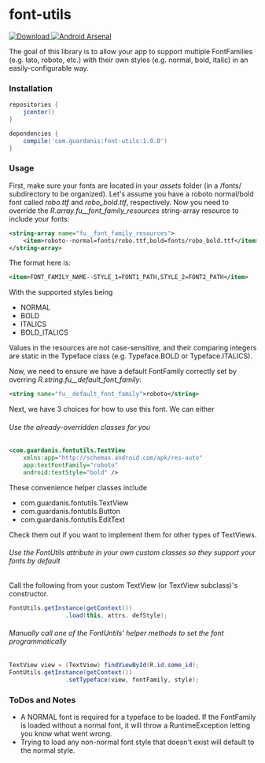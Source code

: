 # font-utils

[![Download](https://api.bintray.com/packages/mattsilber/maven/font-utils/images/download.svg) ](https://bintray.com/mattsilber/maven/font-utils/_latestVersion)
[![Android Arsenal](https://img.shields.io/badge/Android%20Arsenal-font--utils-brightgreen.svg?style=flat)](http://android-arsenal.com/details/1/4049)

The goal of this library is to allow your app to support multiple FontFamilies (e.g. lato, roboto, etc.) with their own styles (e.g. normal, bold, italic) in an easily-configurable way.  


### Installation

```groovy
repositories {
    jcenter()
}

dependencies {
    compile('com.guardanis:font-utils:1.0.0')
}
```

### Usage

First, make sure your fonts are located in your *assets* folder (in a /fonts/ subdirectory to be organized). Let's assume you have a roboto normal/bold font called *robo.ttf* and *robo_bold.ttf*, respectively. Now you need to override the *R.array.fu__font_family_resources* string-array resource to include your fonts:

```xml
<string-array name="fu__font_family_resources">
    <item>roboto--normal=fonts/robo.ttf,bold=fonts/robo_bold.ttf</item>
</string-array>
```

The format here is:

```xml
<item>FONT_FAMILY_NAME--STYLE_1=FONT1_PATH,STYLE_2=FONT2_PATH</item>
```

With the supported styles being

* NORMAL
* BOLD
* ITALICS
* BOLD_ITALICS

Values in the resources are not case-sensitive, and their comparing integers are static in the Typeface class (e.g. Typeface.BOLD or Typeface.ITALICS).

Now, we need to ensure we have a default FontFamily correctly set by overring *R.string.fu__default_font_family*:

```xml
<string name="fu__default_font_family">roboto</string>
```

Next, we have 3 choices for how to use this font. We can either

###### Use the already-overridden classes for you

```xml
<com.guardanis.fontutils.TextView 
    xmlns:app="http://schemas.android.com/apk/res-auto"
    app:textFontFamily="roboto"
    android:textStyle="bold" />

```

These convenience helper classes include
* com.guardanis.fontutils.TextView
* com.guardanis.fontutils.Button
* com.guardanis.fontutils.EditText

Check them out if you want to implement them for other types of TextViews.

###### Use the FontUtils attribute in your own custom classes so they support your fonts by default

Call the following from your custom TextView (or TextView subclass)'s constructor.
 
```java
FontUtils.getInstance(getContext())
                .load(this, attrs, defStyle);

```
###### Manually call one of the FontUntils' helper methods to set the font programmatically

```java
TextView view = (TextView) findViewById(R.id.some_id);
FontUtils.getInstance(getContext())
                .setTypeface(view, fontFamily, style);
```

### ToDos and Notes
* A NORMAL font is required for a typeface to be loaded. If the FontFamily is loaded without a normal font, it will throw a RuntimeException letting you know what went wrong.
* Trying to load any non-normal font style that doesn't exist will default to the normal style.
